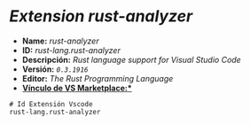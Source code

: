 <!-- Autor: Daniel Benjamin Perez Morales -->
<!-- GitHub: https://github.com/DanielBenjaminPerezMoralesDev13 -->
<!-- Gitlab: https://gitlab.com/DanielBenjaminPerezMoralesDev13 -->
<!-- Correo electrónico: danielperezdev@proton.me -->

# ***Extension rust-analyzer***

- **Name:** *rust-analyzer*
- **ID:** *rust-lang.rust-analyzer*
- **Descripción:** *Rust language support for Visual Studio Code*
- **Versión:** *`0.3.1916`*
- **Editor:** *The Rust Programming Language*
- **[Vínculo de VS Marketplace:*](https://marketplace.visualstudio.com/items?itemName=rust-lang.rust-analyzer "https://marketplace.visualstudio.com/items?itemName=rust-lang.rust-analyzer")**

```plaintext
# Id Extensión Vscode
rust-lang.rust-analyzer
```
